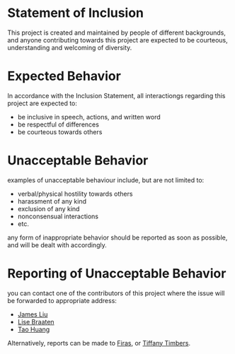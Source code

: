 # Statement of Inclusion
This project is created and maintained by people of different backgrounds, and anyone contributing towards this project are expected to be courteous, understanding and welcoming of diversity.

# Expected Behavior
In accordance with the Inclusion Statement, all interactiongs regarding this project are expected to:
- be inclusive in speech, actions, and written word
- be respectful of differences
- be courteous towards others

# Unacceptable Behavior
examples of unacceptable behaviour include, but are not limited to:
- verbal/physical hostility towards others
- harassment of any kind
- exclusion of any kind
- nonconsensual interactions
- etc.

any form of inappropriate behavior should be reported as soon as possible, and will be dealt with accordingly.

# Reporting of Unacceptable Behavior

you can contact one of the contributors of this project where the issue will be forwarded to appropriate address:<br>
- [James Liu](https://github.com/v5y8/)
- [Lise Braaten](https://github.com/lisebraaten)
- [Tao Huang](https://github.com/taohuang-ubc)


Alternatively, reports can be made to [Firas](firas.moosvi@ubc.ca), or [Tiffany Timbers](tiffany.timbers@stat.ubc.ca). 
